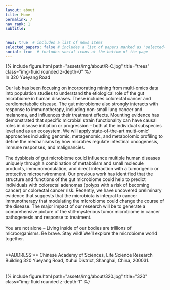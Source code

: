 ```yaml
---
layout: about
title: Home
permalink: /
nav_rank: 1
subtitle: 


news: true  # includes a list of news items
selected_papers: false # includes a list of papers marked as "selected={true}"
social: true  # includes social icons at the bottom of the page
---
```


<div class="row justify-content-md-center">
    <div class="col-sm mt-3 mt-md-0">
        {% include figure.html path="assets/img/about/R-C.jpg" title="trees" class="img-fluid rounded z-depth-0" %}
    </div>
</div>
<div class="caption"> <b> </b>
In 320 Yueyang Road
</div>

<br/>
Our lab has been focusing on incorporating mining from multi-omics data into population studies to understand the etiological role of the gut microbiome in human diseases. These includes colorectal cancer and cardiometabolic disease. The gut microbiome also strongly interacts with response to immunotherapy, including non-small lung cancer and melanoma, and influences their treatment effects. Mounting evidence has demonstrated that specific microbial strain functionality can have causal roles in disease initiation or progression – both at the individual subspecies level and as an ecosystem. We will apply state-of-the-art multi-omic’ approaches including genomic, metagenomic, and metabolomic profiling to define the mechanisms by how microbes regulate intestinal oncogenesis, immune responses, and malignancies. 
<br/>
<br/>
The dysbiosis of gut microbiome could influence multiple human diseases uniquely through a combination of metabolism and small molecule products, immunomodulation, and direct interaction with a tumorigenic or protective microenvironment. Our previous work has identified that the structure and functions of the gut microbiome could help to predict individuals with colorectal adenomas (polyps with a risk of becoming cancer) or colorectal cancer risk. Recently, we have uncovered preliminary evidence that suggests that the microbiota is integral to cancer immunotherapy that modulating the microbiome could change the course of the disease. The major impact of our research will be to generate a comprehensive picture of the still-mysterious tumor microbiome in cancer pathogenesis and response to treatment. 
<br/>
<br/>
You are not alone – Living inside of our bodies are trillions of microorganisms. Be brave. Stay wild! We’ll explore the microbiome world together.
<br/>
<br/>
<br/>
**ADDRESS:**
Chinese Academy of Sciences, Life Science Research Building 320 Yueyang Road, Xuhui District, Shanghai, China, 200031.
<br />

<br/>
<br/>

<div class="row">
    <div class="col-sm mt-3 mt-md-0">
        {% include figure.html path="assets/img/about/320.jpg" title="320" class="img-fluid rounded z-depth-1" %}
    </div>
</div>

